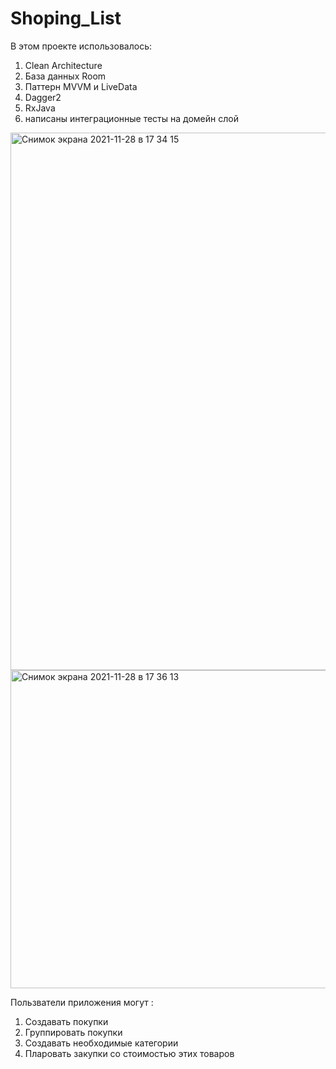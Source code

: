 # Shoping_List

В этом проекте использовалось:
1) Clean Architecture
1) База данных Room
2) Паттерн MVVM и LiveData
3) Dagger2 
4) RxJava 
5) написаны интеграционные тесты на домейн слой



<img width="860" alt="Снимок экрана 2021-11-28 в 17 34 15" src="https://user-images.githubusercontent.com/80469992/143770049-8063f770-4219-47f5-a861-eb9b5813fe6b.png">
<img width="509" alt="Снимок экрана 2021-11-28 в 17 36 13" src="https://user-images.githubusercontent.com/80469992/143770130-c228fd7c-f280-4c0a-8591-fbae985e6d93.png">


Пользватели  приложения могут :
1) Создавать покупки
2) Группировать покупки
3) Создавать необходимые категории
4) Пларовать закупки со стоимостью этих товаров



<!-- <img width="337" alt="Снимок экрана 2021-11-28 в 17 56 25" src="https://user-images.githubusercontent.com/80469992/143790523-1a05da47-3d0c-46f8-8ab3-b1ee885d6729.png"> 

<img width="337" alt="Снимок экрана 2021-11-28 в 17 56 25" src="https://user-images.githubusercontent.com/80469992/143790536-77e99755-d996-41b9-8503-87631316a6b9.jpg">

<img width="337" alt="Снимок экрана 2021-11-28 в 17 56 33" src="https://user-images.githubusercontent.com/80469992/143790546-02d3b9b2-6f04-4655-9a1d-b33bbe9a4d2d.png">
<img width="337" alt="Снимок экрана 2021-11-28 в 17 56 39" src="https://user-images.githubusercontent.com/80469992/143790556-8fbc5f0f-ae33-4387-ab95-3f914fa6942c.png">

<img width="337" alt="Снимок экрана 2021-11-28 в 17 56 39" src="https://user-images.githubusercontent.com/80469992/143790570-41bd8f15-8df8-4bf7-845f-fc8a252c6005.jpg">

<img width="337" alt="Снимок экрана 2021-11-28 в 17 57 06" src="https://user-images.githubusercontent.com/80469992/143790577-21c7808b-8ca8-4709-9f42-6f1810fa862e.png">

 -->








